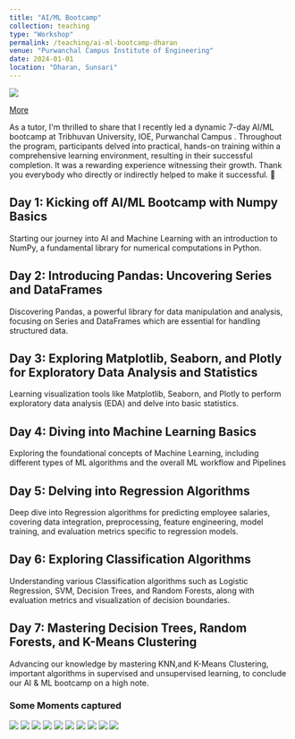 ```yaml
---
title: "AI/ML Bootcamp"
collection: teaching
type: "Workshop"
permalink: /teaching/ai-ml-bootcamp-dharan
venue: "Purwanchal Campus Institute of Engineering"
date: 2024-01-01
location: "Dharan, Sunsari"
---
```

<img src="../images/ai-ml-home.jpeg">

[More](https://www.linkedin.com/posts/kshitizregmi_as-a-tutor-im-thrilled-to-share-that-i-activity-7149789327433048064-2qjz)

As a tutor, I'm thrilled to share that I recently led a dynamic 7-day AI/ML bootcamp at Tribhuvan University, IOE, Purwanchal Campus . Throughout the program, participants delved into practical, hands-on training within a comprehensive learning environment, resulting in their successful completion. It was a rewarding experience witnessing their growth. Thank you everybody who directly or indirectly helped to make it successful. 🙏 

## Day 1: Kicking off AI/ML Bootcamp with Numpy Basics
Starting our journey into AI and Machine Learning with an introduction to NumPy, a fundamental library for numerical computations in Python.

## Day 2: Introducing Pandas: Uncovering Series and DataFrames
Discovering Pandas, a powerful library for data manipulation and analysis, focusing on Series and DataFrames which are essential for handling structured data.

## Day 3: Exploring Matplotlib, Seaborn, and Plotly for Exploratory Data Analysis and Statistics
Learning visualization tools like Matplotlib, Seaborn, and Plotly to perform exploratory data analysis (EDA) and delve into basic statistics.

## Day 4: Diving into Machine Learning Basics
Exploring the foundational concepts of Machine Learning, including different types of ML algorithms and the overall ML workflow and Pipelines

## Day 5: Delving into Regression Algorithms
Deep dive into Regression algorithms for predicting employee salaries, covering data integration, preprocessing, feature engineering, model training, and evaluation metrics specific to regression models.

## Day 6: Exploring Classification Algorithms
Understanding various Classification algorithms such as Logistic Regression, SVM, Decision Trees, and Random Forests, along with evaluation metrics and visualization of decision boundaries.

## Day 7: Mastering Decision Trees, Random Forests, and K-Means Clustering
Advancing our knowledge by mastering KNN,and K-Means Clustering, important algorithms in supervised and unsupervised learning, to conclude our AI & ML bootcamp on a high note.

### Some Moments captured 

<img src="../images/day1-1.jpg">


<img src="../images/day2-1.jpg">

<img src="../images/day3-1.jpg">

<img src="../images/day4-1.jpg">

<img src="../images/day5-1.jpeg">
<img src="../images/day-.jpg">

<img src="../images/day6-1.jpg">


<img src="../images/day6-2.jpeg">

<img src="../images/te.jpeg">

<img src="../images/closing.jpeg">





